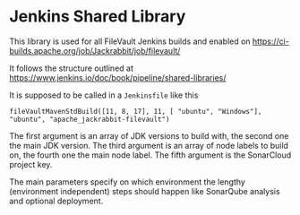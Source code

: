 # Jenkins Shared Library

This library is used for all FileVault Jenkins builds and enabled on <https://ci-builds.apache.org/job/Jackrabbit/job/filevault/>

It follows the structure outlined at <https://www.jenkins.io/doc/book/pipeline/shared-libraries/>


It is supposed to be called in a `Jenkinsfile` like this

```
fileVaultMavenStdBuild([11, 8, 17], 11, [ "ubuntu", "Windows"], "ubuntu", "apache_jackrabbit-filevault")
```

The first argument is an array of JDK versions to build with, the second one the main JDK version.
The third argument is an array of node labels to build on, the fourth one the main node label.
The fifth argument is the SonarCloud project key.

The main parameters specify on which environment the lengthy (environment independent) steps should happen like SonarQube analysis and optional deployment.